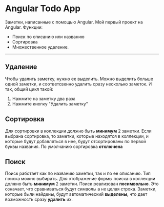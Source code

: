 # Angular Todo App
Заметки, написанные с помощью Angular. Мой первый проект на Angular.
Функции:
<ul>
<li>Поиск по описанию или названию</li>
<li>Сортировка</li>
<li>Множественное удаление.</li>
</ul>
<hr>
 <h2>Удаление</h2>
 <p>Чтобы удалить заметку, нужно ее выделить. Можно выделить больше одной заметки, и соответсвенно удалить сразу несколько заметок. И так, общий цикл такой:</p>
 <ol>
  <li>Нажмите на заметку два раза</li>
  <li>Нажмите кнопку "Удалить заметку"</li>
 </ol>

<h2>Сортировка</h2>
<p>Для сортировки в коллекции должно быть <b>минимум</b> 2 заметки. Если выбрана сортировка, то заметки, которые находятся в коллекции, и которые будут добавляться в нее, будут отсортированы по первой буквы названия. По умолчанию сортировка <b>отключена</b></p>

<h2>Поиск</h2>
<p>Поиск работает как по названию заметки, так и по ее описанию. Тип поиска можно выбирать. Для отображение формы поиска в коллекции должно быть <b>минимум</b> 2 заметки. Поиск реализован <b>посимвольно</b>. Это означает, что сравниваться будут символы а не целая строка. Заметки, которые были найдены, будут автоматический <b>выделены</b>, что дает возможность сразу <b>удалить</b> их.</p>

